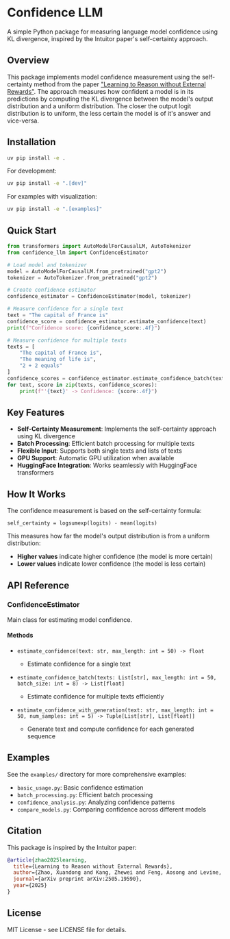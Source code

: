 # Confidence LLM

A simple Python package for measuring language model confidence using KL divergence, inspired by the Intuitor paper's self-certainty approach.

## Overview

This package implements model confidence measurement using the self-certainty method from the paper ["Learning to Reason without External Rewards"](https://arxiv.org/abs/2505.19590). The approach measures how confident a model is in its predictions by computing the KL divergence between the model's output distribution and a uniform distribution. The closer the output logit distribution is to uniform, the less certain the model is of it's answer and vice-versa.

## Installation

```bash
uv pip install -e .
```

For development:
```bash
uv pip install -e ".[dev]"
```

For examples with visualization:
```bash
uv pip install -e ".[examples]"
```

## Quick Start

```python
from transformers import AutoModelForCausalLM, AutoTokenizer
from confidence_llm import ConfidenceEstimator

# Load model and tokenizer
model = AutoModelForCausalLM.from_pretrained("gpt2")
tokenizer = AutoTokenizer.from_pretrained("gpt2")

# Create confidence estimator
confidence_estimator = ConfidenceEstimator(model, tokenizer)

# Measure confidence for a single text
text = "The capital of France is"
confidence_score = confidence_estimator.estimate_confidence(text)
print(f"Confidence score: {confidence_score:.4f}")

# Measure confidence for multiple texts
texts = [
    "The capital of France is",
    "The meaning of life is",
    "2 + 2 equals"
]
confidence_scores = confidence_estimator.estimate_confidence_batch(texts)
for text, score in zip(texts, confidence_scores):
    print(f"'{text}' -> Confidence: {score:.4f}")
```

## Key Features

- **Self-Certainty Measurement**: Implements the self-certainty approach using KL divergence
- **Batch Processing**: Efficient batch processing for multiple texts
- **Flexible Input**: Supports both single texts and lists of texts
- **GPU Support**: Automatic GPU utilization when available
- **HuggingFace Integration**: Works seamlessly with HuggingFace transformers

## How It Works

The confidence measurement is based on the self-certainty formula:

```
self_certainty = logsumexp(logits) - mean(logits)
```

This measures how far the model's output distribution is from a uniform distribution:
- **Higher values** indicate higher confidence (the model is more certain)
- **Lower values** indicate lower confidence (the model is less certain)

## API Reference

### ConfidenceEstimator

Main class for estimating model confidence.

#### Methods

- `estimate_confidence(text: str, max_length: int = 50) -> float`
  - Estimate confidence for a single text
  
- `estimate_confidence_batch(texts: List[str], max_length: int = 50, batch_size: int = 8) -> List[float]`
  - Estimate confidence for multiple texts efficiently
  
- `estimate_confidence_with_generation(text: str, max_length: int = 50, num_samples: int = 5) -> Tuple[List[str], List[float]]`
  - Generate text and compute confidence for each generated sequence

## Examples

See the `examples/` directory for more comprehensive examples:

- `basic_usage.py`: Basic confidence estimation
- `batch_processing.py`: Efficient batch processing
- `confidence_analysis.py`: Analyzing confidence patterns
- `compare_models.py`: Comparing confidence across different models

## Citation

This package is inspired by the Intuitor paper:

```bibtex
@article{zhao2025learning,
  title={Learning to Reason without External Rewards},
  author={Zhao, Xuandong and Kang, Zhewei and Feng, Aosong and Levine, Sergey and Song, Dawn},
  journal={arXiv preprint arXiv:2505.19590},
  year={2025}
}
```

## License

MIT License - see LICENSE file for details. 